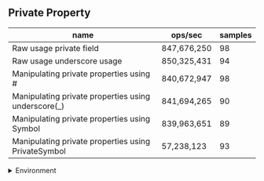 ## Private Property

|name|ops/sec|samples|
|-|-|-|
|Raw usage private field|847,676,250|98|
|Raw usage underscore usage|850,325,431|94|
|Manipulating private properties using #|840,672,947|98|
|Manipulating private properties using underscore(_)|841,694,265|90|
|Manipulating private properties using Symbol|839,963,651|89|
|Manipulating private properties using PrivateSymbol|57,238,123|93|


<details>
<summary>Environment</summary>

* __Machine:__ linux x64 | 4 vCPUs | 7.6GB Mem
* __Run:__ Tue Nov 07 2023 21:30:11 GMT+0000 (Coordinated Universal Time)
</details>

<!--
{"environment":{"platform":"linux","arch":"x64","cpus":4,"totalMemory":7.6085662841796875},"benchmarks":[{"name":"Raw usage private field","opsSec":847676249.6741612,"samples":6},{"name":"Raw usage underscore usage","opsSec":850325431.1888927,"samples":8},{"name":"Manipulating private properties using #","opsSec":840672947.2353982,"samples":8},{"name":"Manipulating private properties using underscore(_)","opsSec":841694264.7981285,"samples":6},{"name":"Manipulating private properties using Symbol","opsSec":839963650.9562843,"samples":7},{"name":"Manipulating private properties using PrivateSymbol","opsSec":57238123.147293754,"samples":7}]}-->
